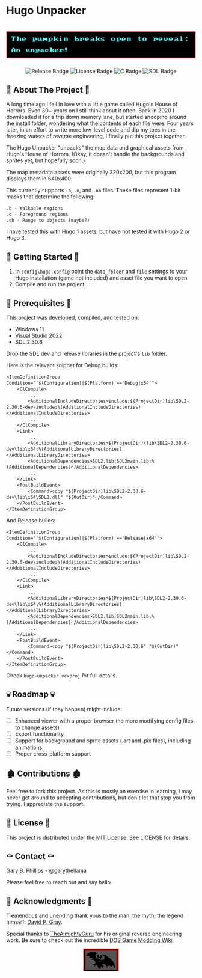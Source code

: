 ﻿# Hugo Unpacker

<div align="center">

<h1><img src="images/hugo-pumpkin.png" alt="The pumpkin breaks open to reveal" /></h1>

![Release Badge](https://img.shields.io/badge/release-0.2-blue)
![License Badge](https://img.shields.io/badge/license-MIT-green)
![C Badge](https://img.shields.io/badge/language-C-purple)
![SDL Badge](https://img.shields.io/badge/library-SDL-pink)

</div>

## 🎃 About The Project 🎃

A long time ago I fell in love with a little game called Hugo's House of Horrors. Even 30+ years on I still think about it often. Back in 2020 I downloaded it for a trip down memory lane, but started snooping around the install folder, wondering what the contents of each file were. Four years later, in an effort to write more low-level code and dip my toes in the freezing waters of reverse engineering, I finally put this project together.

The Hugo Unpacker "unpacks" the map data and graphical assets from Hugo's House of Horrors. (Okay, it doesn't handle the backgrounds and sprites yet, but hopefully soon.)

The map metadata assets were originally 320x200, but this program displays them in 640x400.

This currently supports `.b`, `.o`, and `.ob` files. These files represent 1-bit masks that determine the following:

```
.b - Walkable regions
.o - Foreground regions
.ob - Range to objects (maybe?)
```

I have tested this with Hugo 1 assets, but have not tested it with Hugo 2 or Hugo 3.

## 🦇 Getting Started 🦇

1. In `config\hugo.config` point the `data_folder` and `file` settings to your Hugo installation (game not included) and asset file you want to open
2. Compile and run the project

## 🌙 Prerequisites 🌙

This project was developed, compiled, and tested on:

* Windows 11
* Visual Studio 2022
* SDL 2.30.6

Drop the SDL dev and release libraries in the project's `lib` folder.

Here is the relevant snippet for Debug builds:

```
<ItemDefinitionGroup Condition="'$(Configuration)|$(Platform)'=='Debug|x64'">
    <ClCompile>
        ...
        <AdditionalIncludeDirectories>include;$(ProjectDir)lib\SDL2-2.30.6-dev\include;%(AdditionalIncludeDirectories)</AdditionalIncludeDirectories>
        ...
    </ClCompile>
    <Link>
        ...
        <AdditionalLibraryDirectories>$(ProjectDir)\lib\SDL2-2.30.6-dev\lib\x64;%(AdditionalLibraryDirectories)</AdditionalLibraryDirectories>
        <AdditionalDependencies>SDL2.lib;SDL2main.lib;%(AdditionalDependencies)</AdditionalDependencies>
        ...
    </Link>
    <PostBuildEvent>
        <Command>copy "$(ProjectDir)lib\SDL2-2.30.6-dev\lib\x64\SDL2.dll" "$(OutDir)"</Command>
    </PostBuildEvent>
</ItemDefinitionGroup>
```

And Release builds:

```
<ItemDefinitionGroup Condition="'$(Configuration)|$(Platform)'=='Release|x64'">
    <ClCompile>
        ...
        <AdditionalIncludeDirectories>include;$(ProjectDir)lib\SDL2-2.30.6-dev\include;%(AdditionalIncludeDirectories)</AdditionalIncludeDirectories>
        ...
    </ClCompile>
    <Link>
        ...
        <AdditionalLibraryDirectories>$(ProjectDir)lib\SDL2-2.30.6-dev\lib\x64;%(AdditionalLibraryDirectories)</AdditionalLibraryDirectories>
        <AdditionalDependencies>SDL2.lib;SDL2main.lib;%(AdditionalDependencies)</AdditionalDependencies>
        ...
    </Link>
    <PostBuildEvent>
        <Command>copy "$(ProjectDir)lib\SDL2-2.30.6" "$(OutDir)"</Command>
    </PostBuildEvent>
</ItemDefinitionGroup>
```

Check `hugo-unpacker.vcxproj` for full details.

## 💀 Roadmap 💀

Future versions (if they happen) might include:

- [ ] Enhanced viewer with a proper browser (no more modifying config files to change assets)
- [ ] Export functionality
- [ ] Support for background and sprite assets (.art and .pix files), including animations
- [ ] Proper cross-platform support

## 🏚️ Contributions 🏚️

Feel free to fork this project. As this is mostly an exercise in learning, I may never get around to accepting contributions, but don't let that stop you from trying. I appreciate the support.

## 👻 License 👻

This project is distributed under the MIT License. See [LICENSE](LICENSE.md) for details.

## ⚰️ Contact ⚰️

Gary B. Phillips - [@garythellama](https://twitter.com/garythellama)

Please feel free to reach out and say hello.

## 🧛 Acknowledgments 🧛

Tremendous and unending thank yous to the man, the myth, the legend himself: [David P. Gray](https://www.dgray.com/hwpage.htm).

Special thanks to [TheAlmightyGuru](https://moddingwiki.shikadi.net/wiki/User:TheAlmightyGuru) for his original reverse engineering work. Be sure to check out the incredible [DOS Game Modding Wiki](https://moddingwiki.shikadi.net/wiki/Main_Page).

<div align="center">

<img src="images/hugo-bat.png" alt="A spooky bat painting!" />

</div>

